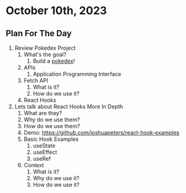# October 10th, 2023

## Plan For The Day

1. Review Pokedex Project
   1. What's the goal?
      1. Build a [pokedex](https://www.pokemon.com/us/pokedex)!
   2. APIs
      1. Application Programming Interface
   3. Fetch API
      1. What is it?
      2. How do we use it?
   4. React Hooks
2. Lets talk about React Hooks More In Depth
   1. What are they?
   2. Why do we use them?
   3. How do we use them?
   4. Demo: https://github.com/joshuapeters/react-hook-examples
   5. Basic Hook Examples
      1. useState
      2. useEffect
      3. useRef
   6. Context
      1. What is it?
      2. Why do we use it?
      3. How do we use it?
